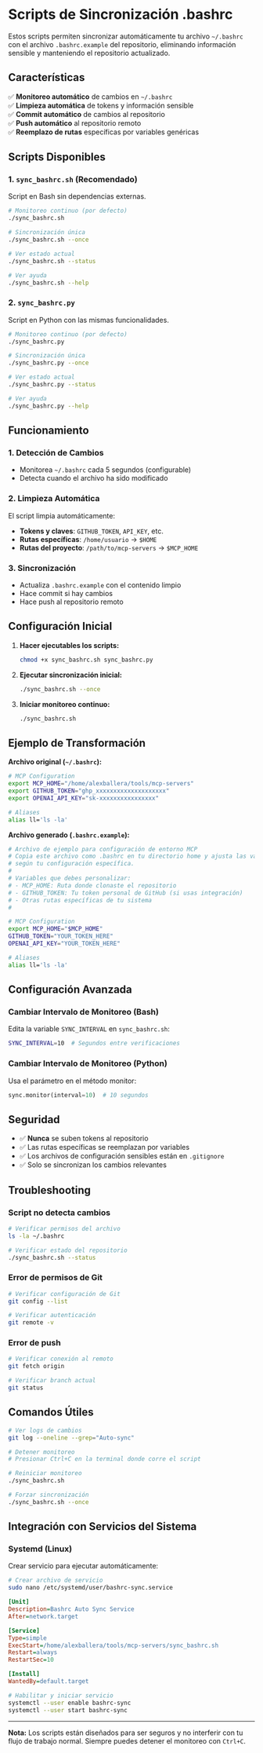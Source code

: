 # Scripts de Sincronización .bashrc

Estos scripts permiten sincronizar automáticamente tu archivo `~/.bashrc` con el archivo `.bashrc.example` del repositorio, eliminando información sensible y manteniendo el repositorio actualizado.

## Características

✅ **Monitoreo automático** de cambios en `~/.bashrc`  
✅ **Limpieza automática** de tokens y información sensible  
✅ **Commit automático** de cambios al repositorio  
✅ **Push automático** al repositorio remoto  
✅ **Reemplazo de rutas** específicas por variables genéricas  

## Scripts Disponibles

### 1. `sync_bashrc.sh` (Recomendado)
Script en Bash sin dependencias externas.

```bash
# Monitoreo continuo (por defecto)
./sync_bashrc.sh

# Sincronización única
./sync_bashrc.sh --once

# Ver estado actual
./sync_bashrc.sh --status

# Ver ayuda
./sync_bashrc.sh --help
```

### 2. `sync_bashrc.py`
Script en Python con las mismas funcionalidades.

```bash
# Monitoreo continuo (por defecto)
./sync_bashrc.py

# Sincronización única
./sync_bashrc.py --once

# Ver estado actual
./sync_bashrc.py --status

# Ver ayuda
./sync_bashrc.py --help
```

## Funcionamiento

### 1. Detección de Cambios
- Monitorea `~/.bashrc` cada 5 segundos (configurable)
- Detecta cuando el archivo ha sido modificado

### 2. Limpieza Automática
El script limpia automáticamente:
- **Tokens y claves**: `GITHUB_TOKEN`, `API_KEY`, etc.
- **Rutas específicas**: `/home/usuario` → `$HOME`
- **Rutas del proyecto**: `/path/to/mcp-servers` → `$MCP_HOME`

### 3. Sincronización
- Actualiza `.bashrc.example` con el contenido limpio
- Hace commit si hay cambios
- Hace push al repositorio remoto

## Configuración Inicial

1. **Hacer ejecutables los scripts:**
   ```bash
   chmod +x sync_bashrc.sh sync_bashrc.py
   ```

2. **Ejecutar sincronización inicial:**
   ```bash
   ./sync_bashrc.sh --once
   ```

3. **Iniciar monitoreo continuo:**
   ```bash
   ./sync_bashrc.sh
   ```

## Ejemplo de Transformación

**Archivo original (`~/.bashrc`):**
```bash
# MCP Configuration
export MCP_HOME="/home/alexballera/tools/mcp-servers"
export GITHUB_TOKEN="ghp_xxxxxxxxxxxxxxxxxxxx"
export OPENAI_API_KEY="sk-xxxxxxxxxxxxxxxx"

# Aliases
alias ll='ls -la'
```

**Archivo generado (`.bashrc.example`):**
```bash
# Archivo de ejemplo para configuración de entorno MCP
# Copia este archivo como .bashrc en tu directorio home y ajusta las variables
# según tu configuración específica.
#
# Variables que debes personalizar:
# - MCP_HOME: Ruta donde clonaste el repositorio
# - GITHUB_TOKEN: Tu token personal de GitHub (si usas integración)
# - Otras rutas específicas de tu sistema
#

# MCP Configuration
export MCP_HOME="$MCP_HOME"
GITHUB_TOKEN="YOUR_TOKEN_HERE"
OPENAI_API_KEY="YOUR_TOKEN_HERE"

# Aliases
alias ll='ls -la'
```

## Configuración Avanzada

### Cambiar Intervalo de Monitoreo (Bash)
Edita la variable `SYNC_INTERVAL` en `sync_bashrc.sh`:
```bash
SYNC_INTERVAL=10  # Segundos entre verificaciones
```

### Cambiar Intervalo de Monitoreo (Python)
Usa el parámetro en el método monitor:
```python
sync.monitor(interval=10)  # 10 segundos
```

## Seguridad

- ✅ **Nunca** se suben tokens al repositorio
- ✅ Las rutas específicas se reemplazan por variables
- ✅ Los archivos de configuración sensibles están en `.gitignore`
- ✅ Solo se sincronizan los cambios relevantes

## Troubleshooting

### Script no detecta cambios
```bash
# Verificar permisos del archivo
ls -la ~/.bashrc

# Verificar estado del repositorio
./sync_bashrc.sh --status
```

### Error de permisos de Git
```bash
# Verificar configuración de Git
git config --list

# Verificar autenticación
git remote -v
```

### Error de push
```bash
# Verificar conexión al remoto
git fetch origin

# Verificar branch actual
git status
```

## Comandos Útiles

```bash
# Ver logs de cambios
git log --oneline --grep="Auto-sync"

# Detener monitoreo
# Presionar Ctrl+C en la terminal donde corre el script

# Reiniciar monitoreo
./sync_bashrc.sh

# Forzar sincronización
./sync_bashrc.sh --once
```

## Integración con Servicios del Sistema

### Systemd (Linux)
Crear servicio para ejecutar automáticamente:

```bash
# Crear archivo de servicio
sudo nano /etc/systemd/user/bashrc-sync.service
```

```ini
[Unit]
Description=Bashrc Auto Sync Service
After=network.target

[Service]
Type=simple
ExecStart=/home/alexballera/tools/mcp-servers/sync_bashrc.sh
Restart=always
RestartSec=10

[Install]
WantedBy=default.target
```

```bash
# Habilitar y iniciar servicio
systemctl --user enable bashrc-sync
systemctl --user start bashrc-sync
```

---

**Nota:** Los scripts están diseñados para ser seguros y no interferir con tu flujo de trabajo normal. Siempre puedes detener el monitoreo con `Ctrl+C`.
